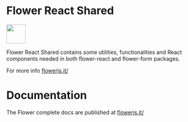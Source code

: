 # Flower React Shared

<a alt="Flower logo" href="https://flowerjs.it/" target="_blank" rel="noreferrer"><img src="https://flowerjs.it/_next/static/media/flower-logo.bb32f863.svg" width="50"></a>

Flower React Shared contains some utilities, functionalities and React components needed in both flower-react and flower-form packages.

For more info [flowerjs.it/](https://flowerjs.it/)

# Documentation

The Flower complete docs are published at [flowerjs.it/](https://flowerjs.it)